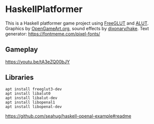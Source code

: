 # HaskellPlatformer
This is a Haskell platformer game project using [FreeGLUT](http://freeglut.sourceforge.net) and [ALUT](https://hackage.haskell.org/package/ALUT).
Graphics by [OpenGameArt.org](https://opengameart.org), sound effects by [dixonary/hake](https://github.com/dixonary/hake).
Text generator: <https://fontmeme.com/pixel-fonts/>

## Gameplay
<https://youtu.be/tA3eZQ00bJY>

## Libraries
```
apt install freeglut3-dev
apt install libalut0
apt install libalut-dev
apt install libopenal1
apt install libopenal-dev
```
<https://github.com/seahug/haskell-openal-example#readme>
